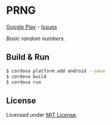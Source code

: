 # PRNG
[Google Play] - [Issues]

_Basic random numbers._

[Google Play]: https://play.google.com/store/apps/details?id=com.metaist.prng
[Issues]: https://github.com/30Apps30Days/13-prng/issues

## Build & Run
```bash
$ cordova platform add android --save
$ cordova build
$ cordova run
```

## License
Licensed under [MIT License].

[MIT License]: http://opensource.org/licenses/MIT
